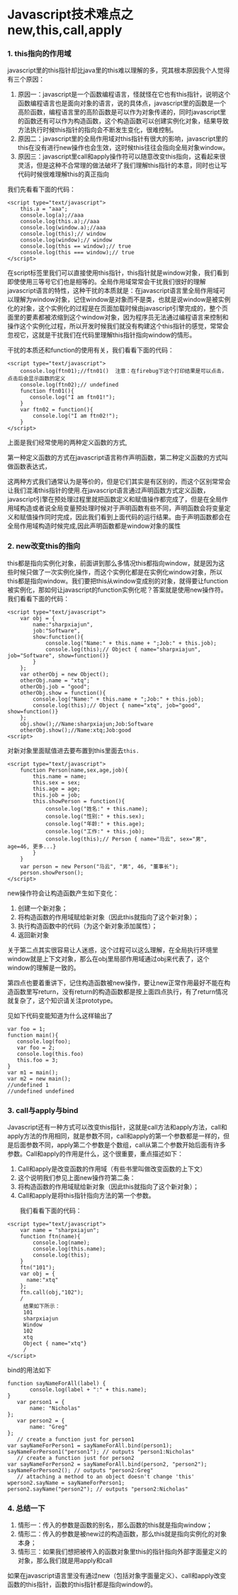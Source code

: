 # Javascript技术难点之new,this,call,apply
### 1. this指向的作用域
javascript里的this指针却比java里的this难以理解的多，究其根本原因我个人觉得有三个原因：

1. 原因一：javascript是一个函数编程语言，怪就怪在它也有this指针，说明这个函数编程语言也是面向对象的语言，说的具体点，javascript里的函数是一个高阶函数，编程语言里的高阶函数是可以作为对象传递的，同时javascript里的函数还有可以作为构造函数，这个构造函数可以创建实例化对象，结果导致方法执行时候this指针的指向会不断发生变化，很难控制。
2. 原因二：javascript里的全局作用域对this指针有很大的影响，javascript里的this在没有进行new操作也会生效，这时候this往往会指向全局对象window。
3. 原因三：javascript里call和apply操作符可以随意改变this指向，这看起来很灵活，但是这种不合常理的做法破坏了我们理解this指针的本意，同时也让写代码时候很难理解this的真正指向

我们先看看下面的代码：

    <script type="text/javascript">
        this.a = "aaa";
        console.log(a);//aaa
        console.log(this.a);//aaa
        console.log(window.a);//aaa
        console.log(this);// window
        console.log(window);// window
        console.log(this == window);// true
        console.log(this === window);// true
    </script>

在script标签里我们可以直接使用this指针，this指针就是window对象，我们看到即使使用三等号它们也是相等的。全局作用域常常会干扰我们很好的理解javascript语言的特性，这种干扰的本质就是：在javascript语言里全局作用域可以理解为window对象，记住window是对象而不是类，也就是说window是被实例化的对象，这个实例化的过程是在页面加载时候由javascript引擎完成的，整个页面里的要素都被浓缩到这个window对象，因为程序员无法通过编程语言来控制和操作这个实例化过程，所以开发时候我们就没有构建这个this指针的感觉，常常会忽视它，这就是干扰我们在代码里理解this指针指向window的情形。

干扰的本质还和function的使用有关，我们看看下面的代码：

    <script type="text/javascript">
        console.log(ftn01);//ftn01()  注意：在firebug下这个打印结果是可以点击，点击后会显示函数的定义
        console.log(ftn02);// undefined
        function ftn01(){
           console.log("I am ftn01!");
        }
        var ftn02 = function(){
            console.log("I am ftn02!");
        }
    </script>

上面是我们经常使用的两种定义函数的方式,

第一种定义函数的方式在javascript语言称作声明函数，第二种定义函数的方式叫做函数表达式，

这两种方式我们通常认为是等价的，但是它们其实是有区别的，而这个区别常常会让我们混淆this指针的使用.在javascript语言通过声明函数方式定义函数，javascript引擎在预处理过程里就把函数定义和赋值操作都完成了，但是在全局作用域构造或者说全局变量预处理时候对于声明函数有些不同，声明函数会将变量定义和赋值操作同时完成，因此我们看到上面代码的运行结果。由于声明函数都会在全局作用域构造时候完成,因此声明函数都是window对象的属性

### 2. new改变this的指向
this都是指向实例化对象，前面讲到那么多情况this都指向window，就是因为这些时候只做了一次实例化操作，而这个实例化都是在实例化window对象，所以this都是指向window。我们要把this从window变成别的对象，就得要让function被实例化，那如何让javascript的function实例化呢？答案就是使用new操作符。我们看看下面的代码：

    <script type="text/javascript">
        var obj = {
            name:"sharpxiajun",
            job:"Software",
            show:function(){
                console.log("Name:" + this.name + ";Job:" + this.job);
                console.log(this);// Object { name="sharpxiajun", job="Software", show=function()}
            }
        };
        var otherObj = new Object();
        otherObj.name = "xtq";
        otherObj.job = "good";
        otherObj.show = function(){
            console.log("Name:" + this.name + ";Job:" + this.job);
            console.log(this);// Object { name="xtq", job="good", show=function()}
        };
        obj.show();//Name:sharpxiajun;Job:Software
        otherObj.show();//Name:xtq;Job:good
    <script>

对新对象里面赋值进去要布置到this里面去`this.`

    <script type="text/javascript">
        function Person(name,sex,age,job){
            this.name = name;
            this.sex = sex;
            this.age = age;
            this.job = job;
            this.showPerson = function(){
                console.log("姓名:" + this.name);
                console.log("性别:" + this.sex);
                console.log("年龄:" + this.age);
                console.log("工作:" + this.job);
                console.log(this);// Person { name="马云", sex="男", age=46, 更多...}
            }
        }
        var person = new Person("马云", "男", 46, "董事长");
        person.showPerson();
    </script>

new操作符会让构造函数产生如下变化：

1. 创建一个新对象；
2. 将构造函数的作用域赋给新对象（因此this就指向了这个新对象）；
3. 执行构造函数中的代码（为这个新对象添加属性）；
4. 返回新对象

关于第二点其实很容易让人迷惑，这个过程可以这么理解，在全局执行环境里window就是上下文对象，那么在obj里局部作用域通过obj来代表了，这个window的理解是一致的。

第四点也要着重讲下，记住构造函数被new操作，要让new正常作用最好不能在构造函数里写return，没有return的构造函数都是按上面四点执行，有了return情况就复杂了，这个知识请关注prototype。

见如下代码变能知道为什么这样输出了

    var foo = 1;
    function main(){
       console.log(foo);
       var foo = 2;
       console.log(this.foo)
       this.foo = 3;
    }
    var m1 = main();
    var m2 = new main();
    //undefined 1
    //undefined undefined

### 3. call与apply与bind
Javascript还有一种方式可以改变this指针，这就是call方法和apply方法，call和apply方法的作用相同，就是参数不同，call和apply的第一个参数都是一样的，但是后面参数不同，apply第二个参数是个数组，call从第二个参数开始后面有许多参数。Call和apply的作用是什么，这个很重要，重点描述如下：

1. Call和apply是改变函数的作用域（有些书里叫做改变函数的上下文）
2. 这个说明我们参见上面new操作符第二条：
3. 将构造函数的作用域赋给新对象（因此this就指向了这个新对象）；
4. Call和apply是将this指针指向方法的第一个参数。

　　我们看看下面的代码：

    <script type="text/javascript">
        var name = "sharpxiajun";
        function ftn(name){
            console.log(name);
            console.log(this.name);
            console.log(this);
        }
        ftn("101");
        var obj = {
          name:"xtq"
        };
        ftn.call(obj,"102");
        /
         结果如下所示：
         101
         sharpxiajun
         Window
         102
         xtq
         Object { name="xtq"}
         /
    </script>

bind的用法如下

    function sayNameForAll(label) {
           console.log(label + ":" + this.name);
    }
       var person1 = {
           name: "Nicholas"
    };
       var person2 = {
           name: "Greg"
    };
       // create a function just for person1
    var sayNameForPerson1 = sayNameForAll.bind(person1); sayNameForPerson1("person1"); // outputs "person1:Nicholas"
       // create a function just for person2
    var sayNameForPerson2 = sayNameForAll.bind(person2, "person2"); sayNameForPerson2(); // outputs "person2:Greg"
       // attaching a method to an object doesn't change 'this'
    wperson2.sayName = sayNameForPerson1;
    person2.sayName("person2"); // outputs "person2:Nicholas"

### 4. 总结一下
1. 情形一：传入的参数是函数的别名，那么函数的this就是指向window；
2. 情形二：传入的参数是被new过的构造函数，那么this就是指向实例化的对象本身；
3. 情形三：如果我们想把被传入的函数对象里this的指针指向外部字面量定义的对象，那么我们就是用apply和call

如果在javascript语言里没有通过new（包括对象字面量定义）、call和apply改变函数的this指针，函数的this指针都是指向window的。
